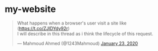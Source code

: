 # my-website

<blockquote class="twitter-tweet"><p lang="en" dir="ltr">What happens when a browser&#39;s user visit a site like (<a href="https://t.co/ZJIDYdy92r">https://t.co/ZJIDYdy92r</a>)<br>I will describe in this thread as i think the lifecycle of this request.</p>&mdash; Mahmoud Ahmed (@1243Mahmoud) <a href="https://twitter.com/1243Mahmoud/status/1220269276080242688?ref_src=twsrc%5Etfw">January 23, 2020</a></blockquote> <script async src="https://platform.twitter.com/widgets.js" charset="utf-8"></script>
